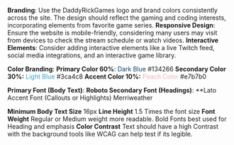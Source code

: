 **Branding**: 
	Use the DaddyRickGames logo and brand colors consistently across the site. The design should reflect the gaming and coding interests, incorporating elements from favorite game series.
**Responsive Design**: 
	Ensure the website is mobile-friendly, considering many users may visit from devices to check the stream schedule or watch videos.
**Interactive Elements**: 
	Consider adding interactive elements like a live Twitch feed, social media integrations, and an interactive game library.

**Color Branding**:
**Primary Color 60%**:
<span style="color: #134266;">Dark Blue</span> 
#134266
**Secondary Color 30%:**
	<span style="color: #3ca4c8;">Light Blue</span>
#3ca4c8
**Accent Color 10%:**
<span style="color: #e7b7b0">Peach Color</span>
#e7b7b0

**Primary Font (Body Text)**:
	**Roboto
Secondary Font (Headings)**:
	**Lato
Accent Font (Callouts or Highlights)
	Merriweather
	

**Minimum Body Text Size**
	16px
**Line Height**
	1.5 Times the font size
**Font Weight**
	Regular or Medium weight more readable. Bold Fonts best used for Heading and emphasis
**Color Contrast**
	Text should have a high Contrast with the background tools like WCAG can help test if its legible.
	